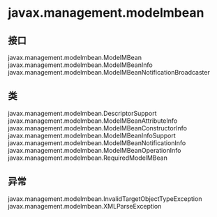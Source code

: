 # javax.management.modelmbean

## 接口

javax.management.modelmbean.ModelMBean
javax.management.modelmbean.ModelMBeanInfo
javax.management.modelmbean.ModelMBeanNotificationBroadcaster

## 类

javax.management.modelmbean.DescriptorSupport
javax.management.modelmbean.ModelMBeanAttributeInfo
javax.management.modelmbean.ModelMBeanConstructorInfo
javax.management.modelmbean.ModelMBeanInfoSupport
javax.management.modelmbean.ModelMBeanNotificationInfo
javax.management.modelmbean.ModelMBeanOperationInfo
javax.management.modelmbean.RequiredModelMBean

## 异常

javax.management.modelmbean.InvalidTargetObjectTypeException
javax.management.modelmbean.XMLParseException




